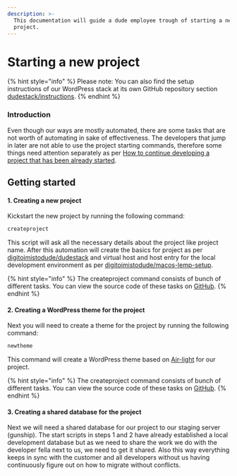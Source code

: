 ```yaml
---
description: >-
  This documentation will guide a dude employee trough of starting a new
  project.
---
```


# Starting a new project

{% hint style="info" %}
Please note: You can also find the setup instructions of our WordPress stack at its own GitHub repository section [dudestack/instructions](https://github.com/digitoimistodude/dudestack-instructions).
{% endhint %}

### Introduction

Even though our ways are mostly automated, there are some tasks that are not worth of automating in sake of effectiveness. The developers that jump in later are not able to use the project starting commands, therefore some things need attention separately as per [How to continue developing a project that has been already started](https://handbook.dude.fi/wordpress-kehitys/projektin-aloitus#:\~:text=Projektin%20aloitus-,My%C3%B6hemmin%20projektiin%20mukaan%20tulevat,-Hand%20off%20suunnittelijalta).

## Getting started

#### 1. Creating a new project

Kickstart the new project by running the following command:

```bash
createproject
```

This script will ask all the necessary details about the project like project name. After this automation will create the basics for project as per [digitoimistodude/dudestack](https://github.com/digitoimistodude/dudestack) and virtual host and host entry for the local development environment as per [digitoimistodude/macos-lemp-setup](https://github.com/digitoimistodude/macos-lemp-setup).

{% hint style="info" %}
The createproject command consists of bunch of different tasks. You can view the source code of these tasks on [GitHub](https://github.com/digitoimistodude/dudestack/tree/master/bin).
{% endhint %}

#### 2. Creating a WordPress theme for the project

Next you will need to create a theme for the project by running the following command:

```bash
newtheme
```

This command will create a WordPress theme based on [Air-light](https://app.gitbook.com/o/PedExJWZmbCiZe4gDwKC/s/3wjKHwxi1Rn1DobDRUuf/) for our project.

{% hint style="info" %}
The createproject command consists of bunch of different tasks. You can view the source code of these tasks on [GitHub](https://github.com/digitoimistodude/air-light/tree/master/bin).
{% endhint %}

#### 3. Creating a shared database for the project

Next we will need a shared database for our project to our staging server (gunship). The start scripts in steps 1 and 2 have already established a local development database but as we need to share the work we do with the developer fella next to us, we need to get it shared. Also this way everything keeps in sync with the customer and all developers without us having continuously figure out on how to migrate without conflicts.
